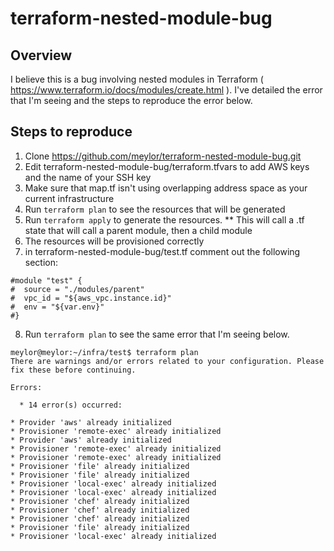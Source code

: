 # terraform-nested-module-bug

## Overview

I believe this is a bug involving nested modules in Terraform ( https://www.terraform.io/docs/modules/create.html ). I've detailed the error that I'm seeing and the steps to reproduce the error below.


## Steps to reproduce
1. Clone https://github.com/meylor/terraform-nested-module-bug.git
2. Edit terraform-nested-module-bug/terraform.tfvars to add AWS keys and the name of your SSH key
3. Make sure that map.tf isn't using overlapping address space as your current infrastructure
4. Run ```terraform plan``` to see the resources that will be generated
5. Run ```terraform apply``` to generate the resources.
** This will call a .tf state that will call a parent module, then a child module
6. The resources will be provisioned correctly
7. in terraform-nested-module-bug/test.tf comment out the following section:
```
#module "test" {
#  source = "./modules/parent"
#  vpc_id = "${aws_vpc.instance.id}"
#  env = "${var.env}"
#}
```
8. Run ```terraform plan``` to see the same error that I'm seeing below.
```
meylor@meylor:~/infra/test$ terraform plan
There are warnings and/or errors related to your configuration. Please
fix these before continuing.

Errors:

  * 14 error(s) occurred:

* Provider 'aws' already initialized
* Provisioner 'remote-exec' already initialized
* Provider 'aws' already initialized
* Provisioner 'remote-exec' already initialized
* Provisioner 'remote-exec' already initialized
* Provisioner 'file' already initialized
* Provisioner 'file' already initialized
* Provisioner 'local-exec' already initialized
* Provisioner 'local-exec' already initialized
* Provisioner 'chef' already initialized
* Provisioner 'chef' already initialized
* Provisioner 'chef' already initialized
* Provisioner 'file' already initialized
* Provisioner 'local-exec' already initialized
```

